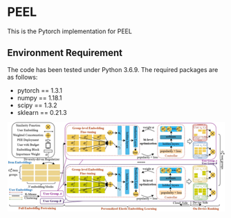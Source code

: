# PEEL
This is the Pytorch implementation for PEEL


## Environment Requirement
The code has been tested under Python 3.6.9. The required packages are as follows:
* pytorch == 1.3.1
* numpy == 1.18.1
* scipy == 1.3.2
* sklearn == 0.21.3



![PEEL](/Fig/PEEL.jpg)
